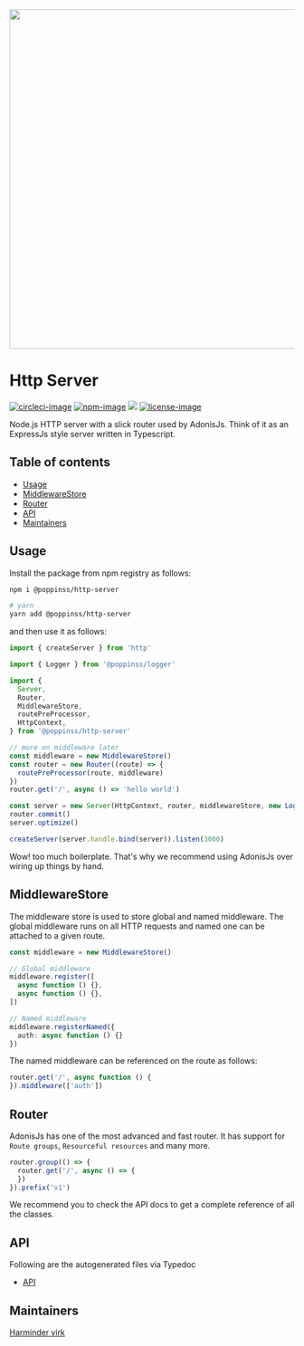<div align="center">
  <img src="https://res.cloudinary.com/adonisjs/image/upload/q_100/v1557762307/poppinss_iftxlt.jpg" width="600px">
</div>

# Http Server
[![circleci-image]][circleci-url] [![npm-image]][npm-url] ![][typescript-image] [![license-image]][license-url]

Node.js HTTP server with a slick router used by AdonisJs. Think of it as an ExpressJs style server written in Typescript.

<!-- START doctoc generated TOC please keep comment here to allow auto update -->
<!-- DON'T EDIT THIS SECTION, INSTEAD RE-RUN doctoc TO UPDATE -->
## Table of contents

- [Usage](#usage)
- [MiddlewareStore](#middlewarestore)
- [Router](#router)
- [API](#api)
- [Maintainers](#maintainers)

<!-- END doctoc generated TOC please keep comment here to allow auto update -->

## Usage
Install the package from npm registry as follows:

```sh
npm i @poppinss/http-server

# yarn
yarn add @poppinss/http-server
```

and then use it as follows:

```ts
import { createServer } from 'http'

import { Logger } from '@poppinss/logger'

import {
  Server,
  Router,
  MiddlewareStore,
  routePreProcessor,
  HttpContext,
} from '@poppinss/http-server'

// more on middleware later
const middleware = new MiddlewareStore()
const router = new Router((route) => {
  routePreProcessor(route, middleware)
})
router.get('/', async () => 'hello world')

const server = new Server(HttpContext, router, middlewareStore, new Logger(), config)
router.commit()
server.optimize()

createServer(server.handle.bind(server)).listen(3000)
```

Wow! too much boilerplate. That's why we recommend using AdonisJs over wiring up things by hand.

## MiddlewareStore
The middleware store is used to store global and named middleware. The global middleware runs on all HTTP requests and named one can be attached to a given route.

```ts
const middleware = new MiddlewareStore()

// Global middleware
middleware.register([
  async function () {},
  async function () {},
])

// Named middleware
middleware.registerNamed({
  auth: async function () {}
})
```

The named middleware can be referenced on the route as follows:

```ts
router.get('/', async function () {
}).middleware(['auth'])
```

## Router
AdonisJs has one of the most advanced and fast router. It has support for `Route groups`, `Resourceful resources` and many more.

```ts
router.group(() => {
  router.get('/', async () => {
  })
}).prefix('v1')
```

We recommend you to check the API docs to get a complete reference of all the classes.

## API
Following are the autogenerated files via Typedoc

* [API](docs/README.md)

## Maintainers
[Harminder virk](https://github.com/thetutlage)

[circleci-image]: https://img.shields.io/circleci/project/github/poppinss/http-server/master.svg?style=for-the-badge&logo=circleci
[circleci-url]: https://circleci.com/gh/poppinss/http-server "circleci"

[npm-image]: https://img.shields.io/npm/v/@poppinss/http-server.svg?style=for-the-badge&logo=npm
[npm-url]: https://npmjs.org/package/@poppinss/http-server "npm"

[typescript-image]: https://img.shields.io/badge/Typescript-294E80.svg?style=for-the-badge&logo=typescript

[license-url]: LICENSE.md
[license-image]: https://img.shields.io/aur/license/pac.svg?style=for-the-badge
